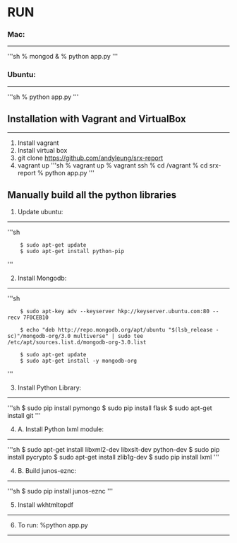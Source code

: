 
# RUN 

### Mac: 
----------------
'''sh
% mongod &
% python app.py
'''

### Ubuntu: 
------------------
'''sh
% python app.py
'''

## Installation with Vagrant and VirtualBox
-----------------
1. Install vagrant
2. Install virtual box
3. git clone https://github.com/andyleung/srx-report
4. vagrant up
'''sh
% vagrant up
% vagrant ssh
% cd /vagrant
% cd srx-report
% python app.py
'''


## Manually build all the python libraries
1. Update ubuntu:
-----------------

'''sh 

		$ sudo apt-get update
		$ sudo apt-get install python-pip
'''

2. Install Mongodb:
-------------------

'''sh 

		$ sudo apt-key adv --keyserver hkp://keyserver.ubuntu.com:80 --recv 7F0CEB10

		$ echo "deb http://repo.mongodb.org/apt/ubuntu "$(lsb_release -sc)"/mongodb-org/3.0 multiverse" | sudo tee /etc/apt/sources.list.d/mongodb-org-3.0.list

		$ sudo apt-get update
		$ sudo apt-get install -y mongodb-org
''' 

3. Install Python Library:
--------------------------


'''sh 
		$ sudo pip install pymongo
		$ sudo pip install flask
		$ sudo apt-get install git
'''

4. A. Install Python lxml module:
---------------------------------

'''sh
		$ sudo apt-get install libxml2-dev libxslt-dev python-dev
		$ sudo pip install pycrypto
		$ sudo apt-get install zlib1g-dev
		$ sudo pip install lxml 
'''

4. B. Build junos-eznc:
-----------------------

'''sh
		$ sudo pip install junos-eznc
'''

5. Install wkhtmltopdf
----------------------

6. To run:  %python app.py
------------------

